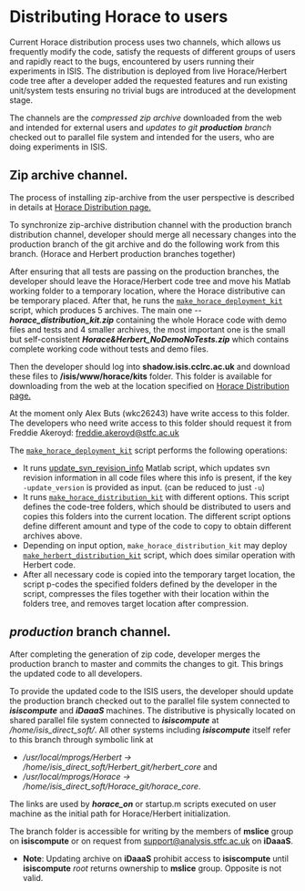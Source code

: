 # Distributing Horace to users

Current Horace distribution process uses two channels, 
which allows us frequently modify the code,
satisfy the requests of different groups of users and rapidly react to the bugs, 
encountered by users running their experiments in ISIS. The distribution is deployed 
from live Horace/Herbert code tree after a developer added the requested features and 
run existing unit/system tests ensuring no trivial bugs are 
introduced at the development stage.

The channels are the *compressed zip archive* downloaded from the web and intended for external users
and *updates to git **production** branch* checked out to parallel file system and intended for the users,
who are doing experiments in ISIS.


## Zip archive channel.

The process of installing zip-archive from the user perspective is described in details at 
[Horace Distribution page.](http://horace.isis.rl.ac.uk/Download_and_setup)

To synchronize zip-archive distribution channel with the production branch distribution channel, 
developer should merge all necessary changes into the production branch of the git archive
and do the following work from this branch. (Horace and Herbert production branches together)

After ensuring that all tests are passing on the production branches, the developer should leave 
the Horace/Herbert code tree and move his Matlab working folder to a temporary location, 
where the Horace distributive can be temporary placed. After that, he runs the 
[`make_horace_deployment_kit`](https://github.com/pace-neutrons/Horace/blob/master/admin/make_horace_deployment_kit.m)
script, which produces 5 archives. The main one -- ***horace_distribution_kit.zip*** containing 
the whole Horace code with demo files and tests and 4 smaller archives, 
the most important one is the small but self-consistent ***Horace&Herbert_NoDemoNoTests.zip*** 
which contains complete working code without tests and demo files. 

Then the developer should log into **shadow.isis.cclrc.ac.uk** and download these files to 
**/isis/www/horace/kits** folder. This folder is available for downloading from the
web at the location specified on 
[Horace Distribution page.](http://horace.isis.rl.ac.uk/Download_and_setup)

At the moment only Alex Buts (wkc26243) have write access to this folder. The developers who
need write access to this folder should request it from 
Freddie Akeroyd: <freddie.akeroyd@stfc.ac.uk>

The [`make_horace_deployment_kit`](https://github.com/pace-neutrons/Horace/blob/master/admin/make_horace_deployment_kit.m)
script performs the following operations:

 - It runs [update_svn_revision_info](https://github.com/pace-neutrons/Herbert/blob/master/admin/update_svn_revision_info.m) 
   Matlab script, which updates svn revision information in all code files 
   where this info is present, if the key `-update_version` is provided as input. 
   (can be reduced to just `-u`)
 - It runs [`make_horace_distribution_kit`](https://github.com/pace-neutrons/Horace/blob/master/admin/make_horace_distribution_kit.m)
   with different options. This script
   defines the code-tree folders, which should be distributed to users and copies this 
   folders into the current location. The different script options define different amount and type
   of the code to copy to obtain different archives above.
 - Depending on input option, `make_horace_distribution_kit` may deploy 
   [`make_herbert_distribution_kit`](https://github.com/pace-neutrons/Herbert/blob/master/admin/make_herbert_distribution_kit.m)
   script, which does similar operation with Herbert code. 
 - After all necessary code is copied into the temporary target location, the script
   p-codes the specified folders defined by the developer in the script, compresses 
   the files together with their location within the folders tree, 
   and removes target location after compression. 

## *production* branch channel.

After completing the generation of zip code, developer merges the production branch to master and
commits the changes to git.  This brings the updated code to all developers. 

To provide the updated code to the ISIS users, the developer should update the production branch 
checked out to the parallel file system connected to ***isiscompute*** and ***iDaaaS*** machines.
The distributive is physically located on shared parallel file system connected to ***isiscompute***
at */home/isis_direct_soft/*. All other systems including ***isiscompute*** itself refer 
to this branch through symbolic link at

 - */usr/local/mprogs/Herbert -> /home/isis_direct_soft/Herbert_git/herbert_core* 
and
 - */usr/local/mprogs/Horace -> /home/isis_direct_soft/Horace_git/horace_core*. 
 
 The links are used by ***horace_on*** or startup.m scripts executed on user machine as the 
 initial path for Horace/Herbert initialization. 
 
 The branch folder is accessible for writing by the members of **mslice** group on **isiscompute**
 or on request from <support@analysis.stfc.ac.uk> on **iDaaaS**. 
 
 - **Note**: Updating archive on **iDaaaS** prohibit access to **isiscompute** until 
   **isiscompute** *root* returns ownership to **mslice** group. Opposite is not valid.
